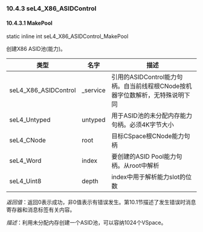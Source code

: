 ### 10.4.3  seL4_X86_ASIDControl

#### 10.4.3.1  MakePool

static inline int seL4_X86_ASIDControl_MakePool

创建X86 ASID池(能力)。

类型 | 名字 | 描述
--- | --- | ---
seL4_X86_ASIDControl | _service | 引用的ASIDControl能力句柄。自当前线程根CNode按机器字位数解析，无特殊说明下同
seL4_Untyped | untyped | 用于ASID池的未分配内存能力句柄。必须4K字节大小
seL4_CNode | root | 目标CSpace根CNode能力句柄
seL4_Word | index | 要创建的ASID Pool能力句柄。从root中解析
seL4_Uint8 | depth | index中用于解析能力slot的位数

*返回值*：返回0表示成功，非0值表示有错误发生。第10.1节描述了发生错误时消息寄存器和消息标签有关内容。

*描述*：利用未分配内存创建一个ASID池，可以容纳1024个VSpace。
